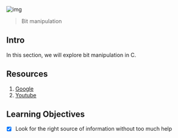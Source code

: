 ![img](https://assets.imaginablefutures.com/media/images/ALX_Logo.max-200x150.png)
> Bit manipulation

## Intro
In this section, we will explore bit manipulation in C. 

## Resources 
1. [Google](https://www.google.com/webhp?q=bit+manipulation+C)
2. [Youtube](https://www.youtube.com/results?search_query=bitwise+operators+in+c)

## Learning Objectives 
* [X] Look for the right source of information without too much help